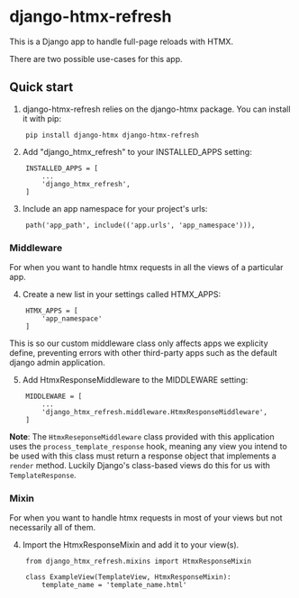 # django-htmx-refresh

This is a Django app to handle full-page reloads with HTMX.

There are two possible use-cases for this app.

## Quick start

1. django-htmx-refresh relies on the django-htmx package. You can install it with pip:

```
    pip install django-htmx django-htmx-refresh
```

2. Add "django_htmx_refresh" to your INSTALLED_APPS setting:

```
    INSTALLED_APPS = [
        ...
        'django_htmx_refresh',
    ]
```

3. Include an app namespace for your project's urls:

```
    path('app_path', include(('app.urls', 'app_namespace'))),
```

### Middleware

For when you want to handle htmx requests in all the views of a particular app.

4. Create a new list in your settings called HTMX_APPS:

```
    HTMX_APPS = [
        'app_namespace'
    ]
```

This is so our custom middleware class only affects apps we explicity define, preventing errors with other third-party apps such as the default django admin application.

5.  Add HtmxResponseMiddleware to the MIDDLEWARE setting:

```
    MIDDLEWARE = [
        ...
        'django_htmx_refresh.middleware.HtmxResponseMiddleware',
    ]
```

**Note**: The `HtmxReseponseMiddleware` class provided with this application uses the `process_template_response` hook, meaning any view you intend to be used with this class must return a response object that implements a `render` method. Luckily Django's class-based views do this for us with `TemplateResponse`.

### Mixin

For when you want to handle htmx requests in most of your views but not necessarily all of them.

4. Import the HtmxResponseMixin and add it to your view(s).

```
    from django_htmx_refresh.mixins import HtmxResponseMixin

    class ExampleView(TemplateView, HtmxResponseMixin):
        template_name = 'template_name.html'
```
